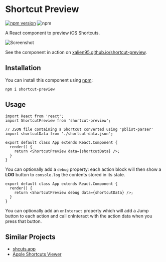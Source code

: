 # Shortcut Preview

 [![npm version](https://img.shields.io/npm/v/shortcut-preview.svg?colorB=blue)](https://www.npmjs.com/package/shortcut-preview)
![npm](https://img.shields.io/npm/l/shortcut-preview.svg)

A React component to preview iOS Shortcuts.

![Screenshot](https://i.imgur.com/FRCsrSG.png)

See the component in action on
[xalien95.github.io/shortcut-preview](https://xalien95.github.io/shortcut-preview/).

## Installation

You can install this component using [npm](https://www.npmjs.com/package/shortcut-preview):

```
npm i shortcut-preview
```

## Usage

```tsx
import React from 'react';
import ShortcutPreview from 'shortcut-preview';

// JSON file containing a Shortcut converted using 'pblist-parser'
import shortcutData from './shortcut-data.json';

export default class App extends React.Component {
  render() {
    return <ShortcutPreview data={shortcutData} />;
  }
}
```

You can optionally add a `debug` property: each action block will then show a **LOG** button to `console.log` the contents stored in its state.

```tsx
export default class App extends React.Component {
  render() {
    return <ShortcutPreview debug data={shortcutData} />;
  }
}
```

You can optionally add an `onInteract` property which will add a Jump button to each action and call onInteract with the action data when you press that button.

## Similar Projects

- [shcuts.app](https://github.com/pNre/shcuts.app)
- [Apple Shortcuts Viewer](https://github.com/BobRazowsky/shortcuts)
